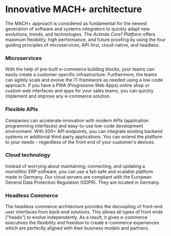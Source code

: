 # Innovative MACH+ architecture

The MACH+ approach is considered as fundamental for the newest generation of software and systems integrators to quickly adapt new evolutions, trends, and technologies. The *Actindo Core1 Platform* offers maximum flexibility, high performance, and future proofing by using the four guiding principles of microservices, API-first, cloud-native, and headless. 


### Microservices

With the help of pre-built e-commerce building blocks, your teams can easily create a customer-specific infrastructure. Furthermore, the teams can agilely scale and evolve the IT-framework as needed using a low-code approach. If you have a PWA (Progressive Web Apps) online shop or custom web interfaces and apps for your sales teams, you can quickly implement and improve any e-commerce solution. 


### Flexible APIs

Companies can accelerate innovation with modern APIs (application programming interfaces) and easy-to-use low-code development environment. With 500+ API endpoints, you can integrate existing backend systems or additional third-party applications. You can extend the platform to your needs &ndash; regardless of the front end of your customer's devices. 


### Cloud technology

Instead of worrying about maintaining, connecting, and updating a monolithic ERP software, you can use a fail-safe and scalable platform made in Germany. Our cloud servers are compliant with the European General Data Protection Regulation (GDPR). They are located in Germany.


### Headless Commerce 

The headless commerce architecture provides the decoupling of front-end user interfaces from back-end solutions. This allows all types of front ends ("heads") to evolve independently. As a result, it gives e-commerce executives the flexibility and freedom to create e-commerce experiences which are perfectly aligned with their business models and partners. 
